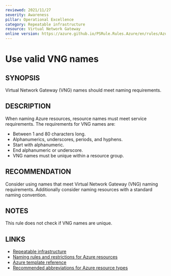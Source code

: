```yaml
---
reviewed: 2021/11/27
severity: Awareness
pillar: Operational Excellence
category: Repeatable infrastructure
resource: Virtual Network Gateway
online version: https://azure.github.io/PSRule.Rules.Azure/en/rules/Azure.VNG.Name/
---
```


# Use valid VNG names

## SYNOPSIS

Virtual Network Gateway (VNG) names should meet naming requirements.

## DESCRIPTION

When naming Azure resources, resource names must meet service requirements.
The requirements for VNG names are:

- Between 1 and 80 characters long.
- Alphanumerics, underscores, periods, and hyphens.
- Start with alphanumeric.
- End alphanumeric or underscore.
- VNG names must be unique within a resource group.

## RECOMMENDATION

Consider using names that meet Virtual Network Gateway (VNG) naming requirements.
Additionally consider naming resources with a standard naming convention.

## NOTES

This rule does not check if VNG names are unique.

## LINKS

- [Repeatable infrastructure](https://learn.microsoft.com/azure/architecture/framework/devops/automation-infrastructure)
- [Naming rules and restrictions for Azure resources](https://docs.microsoft.com/azure/azure-resource-manager/management/resource-name-rules)
- [Azure template reference](https://docs.microsoft.com/azure/templates/microsoft.network/virtualnetworkgateways)
- [Recommended abbreviations for Azure resource types](https://docs.microsoft.com/azure/cloud-adoption-framework/ready/azure-best-practices/resource-abbreviations)

